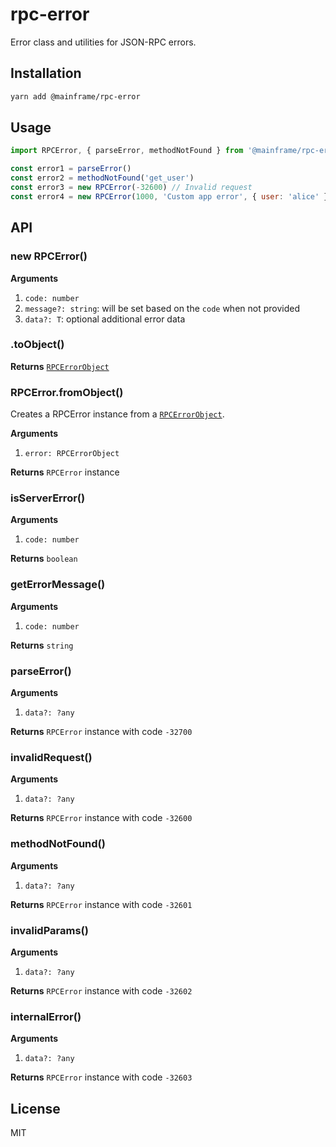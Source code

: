# rpc-error

Error class and utilities for JSON-RPC errors.

## Installation

```sh
yarn add @mainframe/rpc-error
```

## Usage

```js
import RPCError, { parseError, methodNotFound } from '@mainframe/rpc-error'

const error1 = parseError()
const error2 = methodNotFound('get_user')
const error3 = new RPCError(-32600) // Invalid request
const error4 = new RPCError(1000, 'Custom app error', { user: 'alice' })
```

## API

### new RPCError()

**Arguments**

1.  `code: number`
1.  `message?: string`: will be set based on the `code` when not provided
1.  `data?: T`: optional additional error data

### .toObject()

**Returns** [`RPCErrorObject`](../rpc-base#rpcerrorobject)

### RPCError.fromObject()

Creates a RPCError instance from a [`RPCErrorObject`](../rpc-base#rpcerrorobject).

**Arguments**

1.  `error: RPCErrorObject`

**Returns** `RPCError` instance

### isServerError()

**Arguments**

1.  `code: number`

**Returns** `boolean`

### getErrorMessage()

**Arguments**

1.  `code: number`

**Returns** `string`

### parseError()

**Arguments**

1.  `data?: ?any`

**Returns** `RPCError` instance with code `-32700`

### invalidRequest()

**Arguments**

1.  `data?: ?any`

**Returns** `RPCError` instance with code `-32600`

### methodNotFound()

**Arguments**

1.  `data?: ?any`

**Returns** `RPCError` instance with code `-32601`

### invalidParams()

**Arguments**

1.  `data?: ?any`

**Returns** `RPCError` instance with code `-32602`

### internalError()

**Arguments**

1.  `data?: ?any`

**Returns** `RPCError` instance with code `-32603`

## License

MIT
